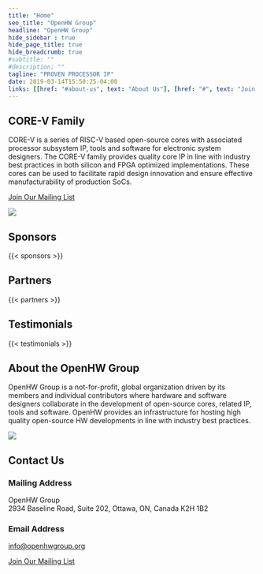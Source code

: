 ```yaml
---
title: "Home"
seo_title: "OpenHW Group"
headline: "OpenHW Group"
hide_sidebar : true
hide_page_title: true
hide_breadcrumb: true
#subtitle: ""
#description: ""
tagline: "PROVEN PROCESSOR IP"
date: 2019-03-14T15:50:25-04:00
links: [[href: "#about-us", text: "About Us"], [href: "#", text: "Join Our Mailing List"]]
---
```


</div> <!-- End of .container-->
</main> <!-- End of .main -->

<div id="core-v-family" class="featured-section featured-core-v-family padding-top-30 padding-bottom-60">
    <div class="container">
      <div class="row">
        <div class="col-sm-12 col-md-12 col-md-offset-2">
          <h2 class="header-underline">CORE-V Family</h2>
          <p>CORE-V is a series of RISC-V based open-source cores with
            associated processor subsystem IP, tools and software for
            electronic system designers. The CORE-V family provides
            quality core IP in line with industry best practices in both
            silicon and FPGA optimized implementations. These cores can be
            used to facilitate rapid design innovation and ensure
            effective manufacturability of production SoCs.</p>
          <p><a class="btn btn-primary" href="#">Join Our Mailing List</a></p>
        </div>
        <div class="col-sm-12 col-md-8 col-md-offset-2">
          <div class="core-v-circle margin-top-20">
            <img class="img-responsive" src="/images/core-v-portrait.png">
          </div>
        </div>
      </div>
    </div>
  </div>
  
  <!-- Sponsors and Partners -->
  <div id="partners-sponsors" class="featured-partners container text-center padding-top-30 padding-bottom-40">
    <h2 class="header-underline">Sponsors</h2>
    {{< sponsors >}}
    <h2 class="header-underline margin-top-60">Partners</h2>
    {{< partners >}}
  </div>

  <!-- Testimonials -->
  <div id="testimonials" class="featured-section featured-testimonials text-center padding-top-30 padding-bottom-40">
    <div class="container">
      <h2 class="header-underline">Testimonials</h2>
      {{< testimonials >}}
    </div>
  </div>

  <!-- About Us -->
  <div id="about-us" class="featured-about-us container padding-top-30 padding-bottom-40">
    <div class="row">
      <div class="col-sm-16 col-sm-push-8">
        <h2 class="header-underline">About the OpenHW Group</h2>
        <p class="margin-bottom-40">OpenHW Group is a not-for-profit, global organization driven by its members and individual contributors where hardware and software designers collaborate in the development of open-source cores, related IP, tools and software. OpenHW provides an infrastructure for hosting high quality open-source HW developments in line with industry best practices.</p>
      </div>
      <div class="col-sm-8 col-sm-pull-16">
        <img class="img-responsive" src="/images/about-us.jpg">
      </div>
    </div>
  </div>
  

  <!-- Contact Us -->
  <div id="contact-us" class="featured-section featured-contact-us padding-top-30 padding-bottom-40">
    <div class="container">
      <div class="row">
        <div class="col-sm-12 col-sm-offset-3">
          <h2 class="header-underline">Contact Us</h2>
          <h3>Mailing Address</h3>
          <p>OpenHW Group<br>
          2934 Baseline Road, Suite 202, Ottawa, ON, Canada K2H 1B2</p>
          <h3>Email Address</h3>
          <p><a class="white" href="mailto:info@openhwgroup.org">info@openhwgroup.org</a></p>
        </div>
        <div class="col-sm-8">
          <p class="margin-top-60"><a class="btn btn-primary btn-mailing-list" href="#">Join Our Mailing List</a></p>
        </div>
      </div>
    </div>
  </div>